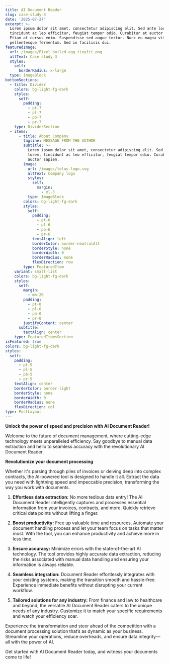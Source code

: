 ```yaml
---
title: AI Document Reader
slug: case-study-3
date: '2025-07-27'
excerpt: >-
  Lorem ipsum dolor sit amet, consectetur adipiscing elit. Sed ante lorem,
  tincidunt ac leo efficitur, feugiat tempor odio. Curabitur at auctor sapien.
  Etiam at cursus enim. Suspendisse sed augue tortor. Nunc eu magna vitae lorem
  pellentesque fermentum. Sed in facilisis dui.
featuredImage:
  url: /images/Pixel_boiled_egg_tinyfit.png
  altText: Case study 3
  styles:
    self:
      borderRadius: x-large
  type: ImageBlock
bottomSections:
  - title: Divider
    colors: bg-light-fg-dark
    styles:
      self:
        padding:
          - pt-7
          - pl-7
          - pb-7
          - pr-7
    type: DividerSection
  - items:
      - title: About Company
        tagline: MESSAGE FROM THE AUTHOR
        subtitle: >-
          Lorem ipsum dolor sit amet, consectetur adipiscing elit. Sed ante
          lorem, tincidunt ac leo efficitur, feugiat tempor odio. Curabitur at
          auctor sapien.
        image:
          url: /images/telus-logo.svg
          altText: Company logo
          styles:
            self:
              margin:
                - ml-3
          type: ImageBlock
        colors: bg-light-fg-dark
        styles:
          self:
            padding:
              - pt-6
              - pl-6
              - pb-6
              - pr-6
            textAlign: left
            borderColor: border-neutralAlt
            borderStyle: none
            borderWidth: 0
            borderRadius: none
            flexDirection: row
        type: FeaturedItem
    variant: small-list
    colors: bg-light-fg-dark
    styles:
      self:
        margin:
          - mb-20
        padding:
          - pt-0
          - pl-0
          - pb-0
          - pr-0
        justifyContent: center
      subtitle:
        textAlign: center
    type: FeaturedItemsSection
isFeatured: true
colors: bg-light-fg-dark
styles:
  self:
    padding:
      - pt-5
      - pl-5
      - pb-5
      - pr-5
    textAlign: center
    borderColor: border-light
    borderStyle: none
    borderWidth: 0
    borderRadius: none
    flexDirection: col
type: PostLayout
---
```

**Unlock the power of speed and precision with AI Document Reader!**

Welcome to the future of document management, where cutting-edge technology meets unparalleled efficiency. Say goodbye to manual data extraction and hello to seamless accuracy with the revolutionary AI Document Reader.

**Revolutionize your document processing**

Whether it's parsing through piles of invoices or delving deep into complex contracts, the AI-powered tool is designed to handle it all. Extract the data you need with lightning speed and impeccable precision, transforming the way you work with documents.

1.  **Effortless data extraction:** No more tedious data entry! The AI Document Reader intelligently captures and processes essential information from your invoices, contracts, and more. Quickly retrieve critical data points without lifting a finger.

2.  **Boost productivity:** Free up valuable time and resources. Automate your document handling process and let your team focus on tasks that matter most. With the tool, you can enhance productivity and achieve more in less time.

3.  **Ensure accuracy:** Minimize errors with the state-of-the-art AI technology. The tool provides highly accurate data extraction, reducing the risks associated with manual data handling and ensuring your information is always reliable.

4.  **Seamless integration:** Document Reader effortlessly integrates with your existing systems, making the transition smooth and hassle-free. Experience immediate benefits without disrupting your current workflow.

5.  **Tailored solutions for any industry:** From finance and law to healthcare and beyond, the versatile AI Document Reader caters to the unique needs of any industry. Customize it to match your specific requirements and watch your efficiency soar.

Experience the transformation and steer ahead of the competition with a document processing solution that’s as dynamic as your business. Streamline your operations, reduce overheads, and ensure data integrity—all with the power of AI.

Get started with AI Document Reader today, and witness your documents come to life!



